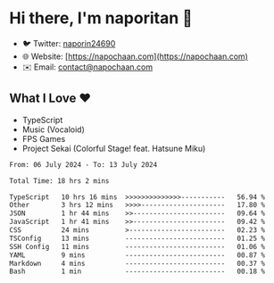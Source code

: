 # Hi there, I'm naporitan 👋

- 🐦 Twitter: [naporin24690](https://twitter.com/naporin24690)
- 🌐 Website: [https://napochaan.com](https://napochaan.com)
- ✉️ Email: [contact@napochaan.com](mailto:contact@napochaan.com)

## What I Love ❤️
- TypeScript
- Music (Vocaloid)
- FPS Games
- Project Sekai (Colorful Stage! feat. Hatsune Miku)

<!--START_SECTION:waka-->

```txt
From: 06 July 2024 - To: 13 July 2024

Total Time: 18 hrs 2 mins

TypeScript   10 hrs 16 mins  >>>>>>>>>>>>>>-----------   56.94 %
Other        3 hrs 12 mins   >>>>---------------------   17.80 %
JSON         1 hr 44 mins    >>-----------------------   09.64 %
JavaScript   1 hr 41 mins    >>-----------------------   09.42 %
CSS          24 mins         >------------------------   02.23 %
TSConfig     13 mins         -------------------------   01.25 %
SSH Config   11 mins         -------------------------   01.06 %
YAML         9 mins          -------------------------   00.87 %
Markdown     4 mins          -------------------------   00.37 %
Bash         1 min           -------------------------   00.18 %
```

<!--END_SECTION:waka-->

